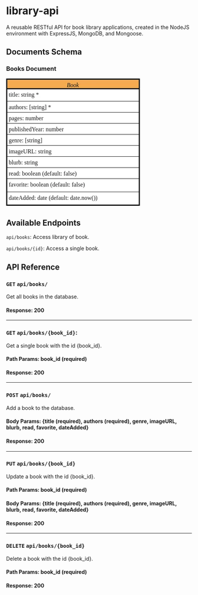 # library-api
A reusable RESTful API for book library applications, created in the NodeJS environment with ExpressJS, MongoDB, and Mongoose.

## Documents Schema

### Books Document
![Books Schema](/images/book-schema.webp)

## Available Endpoints

`api/books`: Access library of book.

`api/books/{id}`: Access a single book.

## API Reference

### <strong>`GET`</strong> `api/books/` 
Get all books in the database. 
#### Response: 200
<hr>

### <strong>`GET`</strong> `api/books/{book_id}`:
Get a single book with the id {book_id}.
#### Path Params: book_id (required)
#### Response: 200
<hr>

### <strong>`POST`</strong> `api/books/` 
Add a book to the database.
#### Body Params: {title (required), authors (required), genre, imageURL, blurb, read, favorite, dateAdded}
#### Response: 200
<hr>

### <strong>`PUT`</strong> `api/books/{book_id}`
Update a book with the id {book_id}.
#### Path Params: book_id (required)
#### Body Params: {title (required), authors (required), genre, imageURL, blurb, read, favorite, dateAdded}
#### Response: 200
<hr>

### <strong>`DELETE`</strong> `api/books/{book_id}`
Delete a book with the id {book_id}.
#### Path Params: book_id (required)
#### Response: 200

